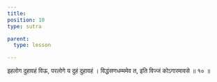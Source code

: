 ```yaml
---
title: 
position: 10
type: sutra

parent:
  type: lesson

---
```


इहलोग दुहावहं विऊ, परलोगे य दुहं दुहावहं । 
विद्धंसणधम्ममेव त, इति विज्जं कोऽगारमावसे ॥ १० ॥